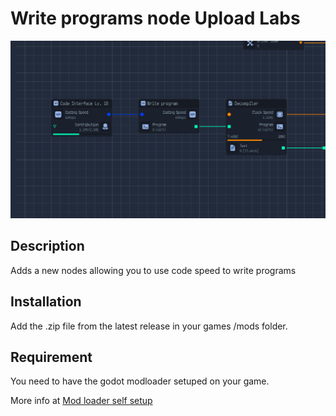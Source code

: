 # Write programs node Upload Labs
![alt text](image.png)

## Description

Adds a new nodes allowing you to use code speed to write programs


## Installation

Add the .zip file from the latest release in your games /mods folder.

## Requirement

You need to have the godot modloader setuped on your game.

More info at [Mod loader self setup](https://wiki.godotmodding.com/guides/integration/mod_loader_self_setup/)
